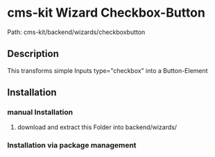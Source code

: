 # cms-kit Wizard Checkbox-Button

Path: cms-kit/backend/wizards/checkboxbutton

## Description

This transforms simple Inputs type="checkbox" into a Button-Element

## Installation

### manual Installation

1. download and extract this Folder into backend/wizards/

### Installation via package management
